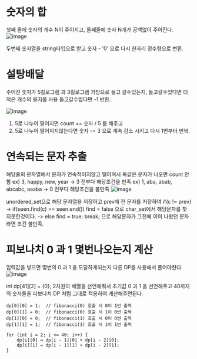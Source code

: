 # 숫자의 합

첫째 줄에 숫자의 개수 N이 주이지고, 둘째줄에 숫자 N개가 공백없이 주어진다.
![image](https://github.com/user-attachments/assets/0713c4d0-9e20-4556-adc6-da880172ce6d)

두번째 숫자열을 string타입으로 받고 숫자 - '0' 으로 다시 한자리 정수형으로 변환.

# 설탕배달

주어진 숫자가 5킬로그램 과 3킬로그램 가방으로 들고 갈수있는지,
들고갈수있다면 더 적은 개수의 봉지를 사용
들고갈수없다면 -1 반환.

![image](https://github.com/user-attachments/assets/3c96a559-af40-4d57-957e-ca8bbda7ccc1)

1. 5로 나누어 떨어지면 count += 숫자 / 5 를 해주고
2. 5로 나누어 떨어지지않는다면 숫자 -= 3 으로 계속 감소 시키고 다시 1번부터 반복.

# 연속되는 문자 추출

해당줄의 문자열에서 문자가 연속적이지않고 떨어져서 똑같은 문자가 나오면 count 안함
ex) 3, happy, new, year -> 3 전부다 해당조건을 만족
ex) 1, aba, abab, abcabc, aaaba -> 0  전부다 해당조건을 불만족
![image](https://github.com/user-attachments/assets/848b8b24-8774-43ef-a96d-7779c116a675)

unordered_set으로 해당 문자열을 저장하고 prev에 전 문자를 저장하여 if(c != prev) -> if(seen.find(c) == seen.end()) find = false 으로 char_set에서 해당문자를 찾지못한것이다. -> else find = true; break; 으로 해당문자가 그전에 이미 나왔던 문자라면 조건 불만족.

# 피보나치 0 과 1 몇번나오는지 계산

입력값을 넣으면 몇번의 0 과 1 을 도달하게되는지 다른 DP를 사용해서 풀어야한다. 
![image](https://github.com/user-attachments/assets/4cc1b274-53fc-4b9f-ac1a-2f7b5df85687)

int dp[41][2] = {0}; 2차원의 배열을 선언해줘서 초기값 0 과 1 을 선언해주고 40까지의 숫자들을 피보나치 DP 처럼 그대로 적용하여 계산해주면된다. 

    dp[0][0] = 1;  // fibonacci(0) 호출 시 0이 1번 출력
    dp[0][1] = 0;  // fibonacci(0) 호출 시 1이 0번 출력
    dp[1][0] = 0;  // fibonacci(1) 호출 시 0이 0번 출력
    dp[1][1] = 1;  // fibonacci(1) 호출 시 1이 1번 출력

    for (int i = 2; i <= 40; i++) {
        dp[i][0] = dp[i - 1][0] + dp[i - 2][0];
        dp[i][1] = dp[i - 1][1] + dp[i - 2][1];
    }

    
